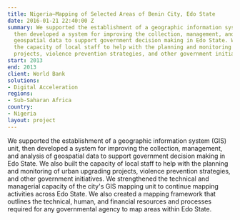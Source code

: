```yaml
---
title: Nigeria—Mapping of Selected Areas of Benin City, Edo State
date: 2016-01-21 22:40:00 Z
summary: We supported the establishment of a geographic information system (GIS) unit,
  then developed a system for improving the collection, management, and analysis of
  geospatial data to support government decision making in Edo State. We also built
  the capacity of local staff to help with the planning and monitoring of urban upgrading
  projects, violence prevention strategies, and other government initiatives.
start: 2013
end: 2013
client: World Bank
solutions:
- Digital Acceleration
regions:
- Sub-Saharan Africa
country:
- Nigeria
layout: project
---
```


We supported the establishment of a geographic information system (GIS) unit, then developed a system for improving the collection, management, and analysis of geospatial data to support government decision making in Edo State. We also built the capacity of local staff to help with the planning and monitoring of urban upgrading projects, violence prevention strategies, and other government initiatives. We strengthened the technical and managerial capacity of the city's GIS mapping unit to continue mapping activities across Edo State. We also created a mapping framework that outlines the technical, human, and financial resources and processes required for any governmental agency to map areas within Edo State.